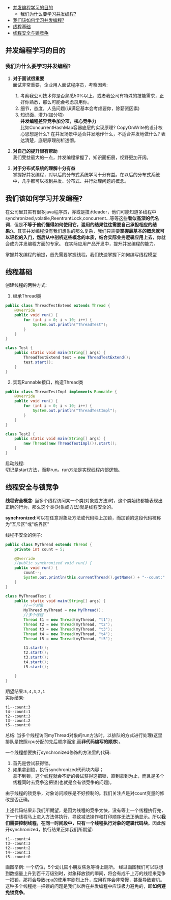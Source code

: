 
<!-- TOC -->

- [并发编程学习的目的](#并发编程学习的目的)
    - [我们为什么要学习并发编程?](#我们为什么要学习并发编程)
- [我们该如何学习并发编程?](#我们该如何学习并发编程)
- [线程基础](#线程基础)
- [线程安全与锁竞争](#线程安全与锁竞争)

<!-- /TOC -->

## 并发编程学习的目的
### 我们为什么要学习并发编程?
1. **对于面试很重要**  
面试非常重要，企业用人面试程序员，考察因素:
    1. 考察我公司技术你是否熟悉50%以上，或者我公司有特殊的技能需求，正好你熟悉，那么可能会考虑录用你。
    2. 细节，态度，人品问题(i,ii满足基本会考虑要你，除薪资因素)
    3. 知识面，潜力(加分项)   
    **并发编程差异竞争加分项，核心竞争力**   
    比如ConcurrentHashMap容器底层的实现原理? CopyOnWrite的设计核心思想是什么? 在并发场景中适合并发地作什么，不适合并发地做什么? 表达清楚，底层原理剖析透彻。  

2. **对自己的提升很有帮助**  
我们受益最大的一点，并发编程掌握了，知识面拓展，视野更加开阔。  

3. **对于分布式系统的理解十分有益**  
掌握好并发编程，对以后的分布式系统学习十分有益。在以后的分布式系统中，几乎都可以找到并发、分布式、并行处理问题的概念。  

## 我们该如何学习并发编程? 
在公司里其实有很多java程序员，亦或是技术leader，他们可能知道多线程中synchronized,volatile,ReentrantLock,concurrent...等等这些**看似高深的代名词**，但是**不等于他们懂得如何使用它，滥用的结果往往需要自己承担相应的结果:)**。其实并发编程没有我们想象的那么复杂，我们只需要**掌握最基本的概念就可以轻松的入门，然后从中剖析这些概念的本质，结合实际业务逻辑应用上去**，你就会成为并发编程方面的专家。
在实际应用产品开发中，提升并发编程的能力。  

掌握并发编程的前提，首先需要掌握线程。我们快速掌握下如何编写线程模型  

## 线程基础

创建线程的两种方式:
1. 继承Thread类
```java
public class ThreadTestExtend extends Thread {
    @Override
    public void run() {
        for (int i = 0; i < 10; i++) {
            System.out.println("ThreadTest");
        }
    }
}

class Test {
    public static void main(String[] args) {
        ThreadTestExtend test = new ThreadTestExtend();
        test.start();
    }
}
```
2. 实现Runnable接口，构造Thread类   
   
```java
public class ThreadTestImpl implements Runnable {
    @Override
    public void run() {
        for (int i = 0; i < 10; i++) {
            System.out.println("ThreadTestImpl");
        }
    }
}

class Test2 {
    public static void main(String[] args) {
        new Thread(new ThreadTestImpl()).start();
    }
}
```  
启动线程:  
切记是start方法，而非run。run方法是实现线程内部逻辑。  


## 线程安全与锁竞争
**线程安全概念**: 当多个线程访问某一个类(对象或方法)时，这个类始终都能表现出正确的行为，那么这个类(对象或方法)就是线程安全的。  

**synchronized**:可以在任意对象及方法或代码块上加锁，而加锁的这段代码被称为"互斥区"或"临界区"

线程不安全的例子:
```java
public class MyThread extends Thread {
    private int count = 5;

    @Override
    //public synchronized void run() {
    public void run() {
        count--;
        System.out.println(this.currentThread().getName() + "--count:" + count);
    }
}

class MyThreadTest {
    public static void main(String[] args) {
        //一个对象
        MyThread myThread = new MyThread();
        //多个线程
        Thread t1 = new Thread(myThread, "t1");
        Thread t2 = new Thread(myThread, "t2");
        Thread t3 = new Thread(myThread, "t3");
        Thread t4 = new Thread(myThread, "t4");
        Thread t5 = new Thread(myThread, "t5");

        t1.start();
        t2.start();
        t3.start();
        t4.start();
        t5.start();

    }
}
```

期望结果:`5,4,3,2,1`  
实际结果:
```
t1--count:3  
t4--count:1  
t2--count:3  
t3--count:2  
t5--count:0
``` 

总结: 当多个线程访问myThread对象的run方法时，以排队的方式进行处理(这里排队是按照cpu分配的先后顺序而定,而**非代码编写的顺序**)。 


一个线程想要执行synchronized修饰的方法里的代码:
1. 首先是尝试获得锁。
2. 如果拿到锁，执行synchronized代码块内容；  
   拿不到锁，这个线程就会不断的尝试获得这把锁，直到拿到为止，而且是多个线程同时去竞争这把锁(也就是会有锁竞争的问题)。  

由于线程的锁竞争，对象访问顺序是不好控制的。我们关注点是对count变量的修改是否正确。

上述代码结果非我们所期望，是因为线程的竞争太快，没有等上一个线程执行完，下一个线程马上进入方法体执行，导致减法操作和打印顺序无法正确显示。所以**我们需要控制线程，在同一时间段中，只有一个线程执行对象的逻辑代码块**。因此解开synchronized，执行结果正如我们所期望:  
```
t1--count:4
t3--count:3
t2--count:2
t4--count:1
t5--count:0
```
画图举例:
一个坑位，5个幼儿园小朋友焦急等待上厕所。
经过画图我们可以联想到数据量上升到百千万级别时，对象释放锁的瞬间，将会有成千上万的线程来竞争一把锁，那将会导致cpu的使用率剧烈上升，应用程序会非常慢，甚至导致宕机。这种多个线程抢一把锁的问题是我们以后在并发编程中应该极力避免的，即**如何避免锁竞争**。

